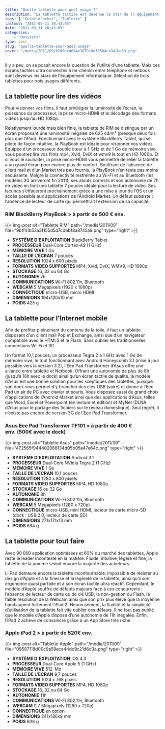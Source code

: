 ```yaml
---
title: "Quelle tablette pour quel usage ?"
description: "La tablette tactile est devenue la star de l\'équipement informatique. Sélection de trois tablettes pour trois usages différents."
tags: [ "Guide d'achat", "Tablette" ]
lastmod: "2011-09-11 20:43:05"
date: "2011-09-11 20:43:05"
categories:
    - "Dossiers"
type: post
slug: "quelle-tablette-pour-quel-usage"
cover: "/media/2011/09/0289ee4684e3879c0ef2504ca941be53.png"
---
```


Il y a peu, on se posait encore la question de l'utilité d'une tablette. Mais ces écrans tactiles ultra connectés à mi-chemin entre téléphone et netbook sont devenus les stars de l'équipement informatique. Sélection de trois tablettes pour trois usages différents.

<!--more-->

## La tablette pour lire des vidéos

Pour visionner vos films, il faut privilégier la luminosité de l’écran, la puissance du processeur, la prise micro-HDMI et le décodage des formats vidéos jusqu’au HD 1080p.

Relativement lourde mais bien finie, la tablette de RIM se distingue par un écran proposant une luminosité inégalée de 625 cd/m² (presque deux fois plus que l’iPad). Fonctionnant avec le système BlackBerry Tablet, qui se pilote de façon intuitive, la PlayBook est idéale pour visionner vos vidéos. Equipée d’un processeur double cœur à 1 GHz et de 1 Go de mémoire vive, vous pourrez lire vos films mp4, Xvid, DviX et wmv9 le tout en HD 1080p. Et si vous le souhaiter, la prise micro-HDMI vous permettre de relier la tablette à un grand écran pour encore plus de confort. Souffrant de l’absence de client mail et d’un Market très peu fournis, la PlayBook n’en reste pas moins séduisante. Malgré la connectivité restreinte au Wi-Fi et au Bluetooth (les modèles 3G arriveront fin 2011), ses atouts corrects et son autonomie de 7h en vidéo en font une tablette 7 pouces idéale pour la lecture de vidéo. Ses lacunes s’effaceront prochainement grâce à une mise à jour de l’OS et un accès possible aux applications de l’Android Market. Un défaut subsiste : l’absence de lecteur de carte qui permettrait l’extension de sa capacité.

### RIM BlackBerry PlayBook > à partir de 500 € env.

{{< img-post alt="Tablette RIM" path="/media/2011/09" file="9b1f41b53a3f155d5d7c0bbf8a8745a9.png" type="right" >}}

- **SYSTÈME D'EXPLOITATION** BlackBerry Tablet
- **PROCESSEUR** Dual-Core Cortex-A9 (1 GHz)
- **MÉMOIRE VIVE** 1 Go
- **TAILLE DE L'ECRAN** 7 pouces
- **RESOLUTION** 1024 x 600 pixels
- **FORMATS VIDEO SUPPORTES** MP4, Xvid, DviX, WMV9, HD 1080p
- **STOCKAGE** 16, 32 ou 64 Go
- **AUTONOMIE** 7h
- **COMMUNICATIONS** Wi-Fi 802.11n, Bluetooth
- **WEBCAM** 5 Mégapixels (1920 x 1080p)
- **CONNECTIQUE** micro-USB, micro HDMI
- **DIMENSIONS** 194x130x10 mm
- **POIDS** 425 g

## La tablette pour l’Internet mobile

Afin de profiter pleinement du contenu de la toile, il faut un tablette disposant d’un client mail Pop et Exchange, ainsi que d’un navigateur compatible avec le HTML5 et le Flash. Sans oublier les traditionnelles connections Wi-Fi et 3G.

Un format 10,1 pouces, un processeur Tegra 2 à 1 GHz avec 1 Go de mémoire vive, le tout fonctionnant avec Android Honeycomb 3.1 (mise à jour possible vers la version 3.2), l’Eee Pad Transformer d’Asus offre une alliance entre tablette et Netbook. Offrant une autonomie de plus de 8h (jusqu’à 16h avec le dock) ainsi qu’un écran tactile de qualité, la modèle d’Asus est une bonne solution pour les sceptiques des tablettes, puisque son dock vous permet d’y brancher des clés USB (voire) et donne à l’Eee Pad un air de PC avec clavier et souris. Vous disposez aussi du grand choix d’applications de l’Android Market ainsi que des applications d’Asus, telles que Word, Excel et Powerpoint (en lecture et édition) et MyNet (DLNA d’Asus pour le partage des fichiers sur le réseau domestique). Seul regret, il n’existe pas encore de version 3G de l’Eee Pad Transformer.

### Asus Eee Pad Transformer TF101 > à partir de 400 € env. (500€ avec le dock)

{{< img-post alt="Tablette Asus" path="/media/2011/09" file="472565f944402966134d05b05a47e64c.png" type="right" >}}

- **SYSTÈME D'EXPLOITATION** Android 3.1
- **PROCESSEUR** Dual-Core NVidia Tegra 2 (1 GHz)
- **MÉMOIRE VIVE** 1 Go
- **TAILLE DE L'ECRAN** 10,1 pouces
- **RESOLUTION** 1280 x 800 pixels
- **FORMATS VIDEO SUPPORTES** MP4, HD 1080p
- **STOCKAGE** 16 ou 32 Go
- **AUTONOMIE** 8h
- **COMMUNICATIONS** Wi-Fi 802.11n, Bluetooth
- **WEBCAM** 5 Mégapixels (1280 x 720p)
- **CONNECTIQUE** micro-USB, mini HDMI, lecteur de carte micro-SD (dock : USB 2.0, lecteur de carte SD)
- **DIMENSIONS** 271x171x13 mm
- **POIDS** 684 g

## La tablette pour tout faire

Avec 90 000 application optimisées et 60% du marché des tablettes, Apple reste le leader incontesté en la matière. Fluide, intuitive, légère et fine, la tablette de la pomme séduit encore la majorité des acheteurs.

L’iPad demeure encore la tablette incontournable. Impossible de résister au design d’Apple et à la finesse et la légèreté de la tablette, ainsi qu’à son ergonomie quasi parfaite et à son écran tactile ultra réactif. Cependant, le modèle d’Apple souffre de défauts majeurs face à ces concurrents : l’absence de lecteur de carte ou de clé USB, la non-gestion du Flash, la faible résolution de la Webcam ainsi que son prix plus élevé que la moyenne handicapent fortement l’iPad 2. Heureusement, la fluidité et la simplicité d’utilisation de la tablette fait vite oublier ces défauts. Il ne faut pas oublié que le modèle d’Apple dispose d’une autonomie de 11h inégalée. Enfin, l’iPad 2 achève de convaincre grâce à un App Store très riche.

### Apple iPad 2 > à partir de 520€ env.

{{< img-post alt="Tablette Apple" path="/media/2011/09" file="09587118d00c9a59eca44dc9c21d6d3a.png" type="right" >}}

- **SYSTÈME D'EXPLOITATION** iOS 4.3
- **PROCESSEUR** Dual-Core Apple 5 (1 GHz)
- **MÉMOIRE VIVE** 512  Mo
- **TAILLE DE L'ECRAN** 9,7 pouces
- **RESOLUTION** 1024 x 768 pixels
- **FORMATS VIDEO SUPPORTES** MP4, HD 1080p
- **STOCKAGE** 16, 32 ou 64 Go
- **AUTONOMIE** 11h
- **COMMUNICATIONS** Wi-Fi 802.11n, Bluetooth
- **WEBCAM** 0,7 Mégapixels (1280 x 720p)
- **CONNECTIQUE** en option
- **DIMENSIONS** 241x186x9 mm
- **POIDS** 608 g
